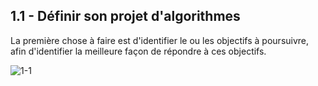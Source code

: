## 1.1 - Définir son projet d'algorithmes

La première chose à faire est d'identifier le ou les objectifs à poursuivre, afin d'identifier la meilleure façon de répondre à ces objectifs.

![1-1](/images/algo/1-1.png)
